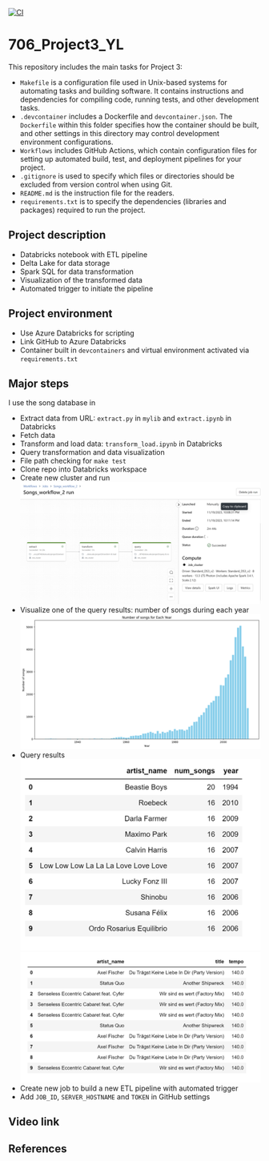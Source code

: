 [![CI](https://github.com/nogibjj/706_Week01_YL/actions/workflows/cicd.yml/badge.svg)](https://github.com/nogibjj/706_Week01_YL/actions/workflows/cicd.yml)

# 706_Project3_YL

This repository includes the main tasks for Project 3:

* `Makefile` is a configuration file used in Unix-based systems for automating tasks and building software. It contains instructions and dependencies for compiling code, running tests, and other development tasks.
* `.devcontainer` includes a Dockerfile and `devcontainer.json`. The `Dockerfile` within this folder specifies how the container should be built, and other settings in this directory may control development environment configurations.
* `Workflows` includes GitHub Actions, which contain configuration files for setting up automated build, test, and deployment pipelines for your project.
* `.gitignore` is used to specify which files or directories should be excluded from version control when using Git.
* `README.md` is the instruction file for the readers.
* `requirements.txt` is to specify the dependencies (libraries and packages) required to run the project.

## Project description
* Databricks notebook with ETL pipeline
* Delta Lake for data storage
* Spark SQL for data transformation
* Visualization of the transformed data
* Automated trigger to initiate the pipeline

## Project environment

* Use Azure Databricks for scripting
* Link GitHub to Azure Databricks
* Container built in `devcontainers` and virtual environment activated via `requirements.txt`

## Major steps
I use the song database in 
* Extract data from URL: `extract.py` in `mylib` and `extract.ipynb` in Databricks
* Fetch data
* Transform and load data: `transform_load.ipynb` in Databricks
* Query transformation and data visualization
* File path checking for `make test`
* Clone repo into Databricks workspace
* Create new cluster and run
![Alt text](figures/songs_workflow.png)
* Visualize one of the query results: number of songs during each year
![Alt text](figures/vis.png)
* Query results
![Alt text](figures/top_artists.png)
![Alt text](figures/topDJs.png)
* Create new job to build a new ETL pipeline with automated trigger
* Add `JOB_ID`, `SERVER_HOSTNAME` and `TOKEN` in GitHub settings

## Video link


## References